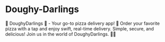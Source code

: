 # Doughy-Darlings
🍕 DoughyDarlings 🌟 - Your go-to pizza delivery app! 🚀  Order your favorite pizza with a tap and enjoy swift, real-time delivery. Simple, secure, and delicious! Join us in the world of DoughyDarlings. 🍕✨
